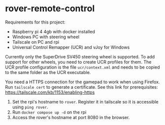 # rover-remote-control

Requirements for this project:
 - Raspberry pi 4 4gb with docker installed
 - Windows PC with steering wheel
 - Tailscale on PC and rpi
 - Universal Control Remapper (UCR) and vJoy for Windows

Currently only the SuperDrive SV450 steering wheel is supported. To add support
for other wheels, you need to create UCR profiles for them. The UCR profile
configuration is the file `ucr/context.xml` and needs to be copied to the same
folder as the UCR executable.

You need a HTTPS connection for the gamepad to work when using Firefox. Run
`tailscale cert` to generate a certificate. See this link for prerequisites:
https://tailscale.com/kb/1153/enabling-https

1. Set the rpi's hostname to `rover`. Register it in tailscale so it is
   accessible using `ping rover`.
2. Run `docker compose up -d` on the rpi
3. Access the rover's hostname at port 8080 in the browser.
